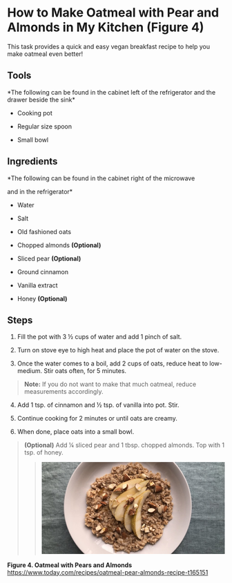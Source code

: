 #  How to Make Oatmeal with Pear and Almonds in My Kitchen **(Figure 4)**

This task provides a quick and easy vegan breakfast recipe to help you
make oatmeal even better!

## Tools 

\*The following can be found in the cabinet left of the refrigerator and
the drawer beside the sink\*

-   Cooking pot

-   Regular size spoon

-   Small bowl

## Ingredients 

\*The following can be found in the cabinet right of the microwave

and in the refrigerator\*

-   Water

-   Salt

-   Old fashioned oats

-   Chopped almonds **(Optional)**

-   Sliced pear **(Optional)**

-   Ground cinnamon

-   Vanilla extract

-   Honey **(Optional)**

## Steps

1.  Fill the pot with 3 ½ cups of water and add 1 pinch of salt.

2.  Turn on stove eye to high heat and place the pot of water on the
    stove.

3.  Once the water comes to a boil, add 2 cups of oats, reduce heat to
    low-medium. Stir oats often, for 5 minutes.

> **Note:** If you do not want to make that much oatmeal, reduce
> measurements accordingly.

4.  Add 1 tsp. of cinnamon and ½ tsp. of vanilla into pot. Stir.

5.  Continue cooking for 2 minutes or until oats are creamy.

6.  When done, place oats into a small bowl.

> **(Optional)** Add ¼ sliced pear and 1 tbsp. chopped almonds. Top with
> 1 tsp. of honey.
>
>> ![**Figure 4. Oatmeal with Pears and Almonds**](images/media/image4.jpeg)


**Figure 4. Oatmeal with Pears and Almonds** <https://www.today.com/recipes/oatmeal-pear-almonds-recipe-t165151>
